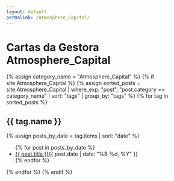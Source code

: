 ```yaml
---
layout: default
permalink: /Atmosphere_Capital/
---
```


<h1>Cartas da Gestora Atmosphere_Capital</h1>
{% assign category_name = "Atmosphere_Capital" %}
{% if site.Atmosphere_Capital %}
{% assign sorted_posts = site.Atmosphere_Capital | where_exp: "post", "post.category == category_name" | sort: "tags" | group_by: "tags" %}
{% for tag in sorted_posts %}
<h2>{{ tag.name }}</h2>
{% assign posts_by_date = tag.items | sort: "date" %}
<ul>
{% for post in posts_by_date %}
<li><a href="{{ post.url | relative_url }}">{{ post.title }}</a><span>{{ post.date | date: "%B %d, %Y" }}</span></li>
{% endfor %}
</ul>
{% endfor %}
{% endif %}
